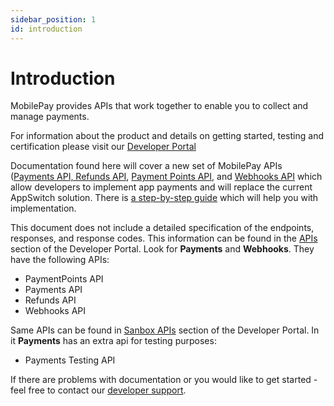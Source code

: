 ```yaml
---
sidebar_position: 1
id: introduction
---
```


# Introduction

MobilePay provides APIs that work together to enable you to collect and manage payments.

For information about the product and details on getting started, testing and certification please visit our [Developer Portal](https://developer.mobilepay.dk/products/)

Documentation found here will cover a new set of MobilePay APIs ([Payments API, Refunds API](/docs/payments-refunds/overview), [Payment Points API](/docs/payment-points-api), and [Webhooks API](/docs/webhooks-api) which allow developers to implement app payments and will replace the current AppSwitch solution. There is [a step-by-step guide](/docs/guides/app-payments/how-it-works) which will help you with implementation.

This document does not include a detailed specification of the endpoints, responses, and response codes. This information can be found in the [APIs](https://developer.mobilepay.dk/product/) section of the Developer Portal. Look for **Payments** and **Webhooks**. They have the following APIs:
- PaymentPoints API
- Payments API
- Refunds API
- Webhooks API

Same APIs can be found in [Sanbox APIs](https://sandbox-developer.mobilepay.dk/product) section of the Developer Portal. In it **Payments** has an extra api for testing purposes:
- Payments Testing API

If there are problems with documentation or you would like to get started - feel free to contact our [developer support](mailto:developer@mobilepay.dk).
